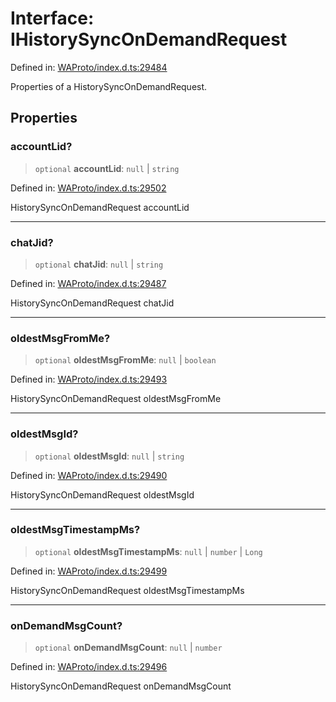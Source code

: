 # Interface: IHistorySyncOnDemandRequest

Defined in: [WAProto/index.d.ts:29484](https://github.com/Fokusdotid/bail/blob/3bd64a6fd6e8fc52d3ec9ba842534bed26103555/WAProto/index.d.ts#L29484)

Properties of a HistorySyncOnDemandRequest.

## Properties

### accountLid?

> `optional` **accountLid**: `null` \| `string`

Defined in: [WAProto/index.d.ts:29502](https://github.com/Fokusdotid/bail/blob/3bd64a6fd6e8fc52d3ec9ba842534bed26103555/WAProto/index.d.ts#L29502)

HistorySyncOnDemandRequest accountLid

***

### chatJid?

> `optional` **chatJid**: `null` \| `string`

Defined in: [WAProto/index.d.ts:29487](https://github.com/Fokusdotid/bail/blob/3bd64a6fd6e8fc52d3ec9ba842534bed26103555/WAProto/index.d.ts#L29487)

HistorySyncOnDemandRequest chatJid

***

### oldestMsgFromMe?

> `optional` **oldestMsgFromMe**: `null` \| `boolean`

Defined in: [WAProto/index.d.ts:29493](https://github.com/Fokusdotid/bail/blob/3bd64a6fd6e8fc52d3ec9ba842534bed26103555/WAProto/index.d.ts#L29493)

HistorySyncOnDemandRequest oldestMsgFromMe

***

### oldestMsgId?

> `optional` **oldestMsgId**: `null` \| `string`

Defined in: [WAProto/index.d.ts:29490](https://github.com/Fokusdotid/bail/blob/3bd64a6fd6e8fc52d3ec9ba842534bed26103555/WAProto/index.d.ts#L29490)

HistorySyncOnDemandRequest oldestMsgId

***

### oldestMsgTimestampMs?

> `optional` **oldestMsgTimestampMs**: `null` \| `number` \| `Long`

Defined in: [WAProto/index.d.ts:29499](https://github.com/Fokusdotid/bail/blob/3bd64a6fd6e8fc52d3ec9ba842534bed26103555/WAProto/index.d.ts#L29499)

HistorySyncOnDemandRequest oldestMsgTimestampMs

***

### onDemandMsgCount?

> `optional` **onDemandMsgCount**: `null` \| `number`

Defined in: [WAProto/index.d.ts:29496](https://github.com/Fokusdotid/bail/blob/3bd64a6fd6e8fc52d3ec9ba842534bed26103555/WAProto/index.d.ts#L29496)

HistorySyncOnDemandRequest onDemandMsgCount
